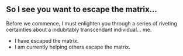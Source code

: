 ## So I see you want to escape the matrix...

Before we commence, I must enlighten you through a series of riveting certainties about a indubitably transcendant individual... me.

-  I have escaped the matrix.
-  I am currently helping others escape the matrix.


